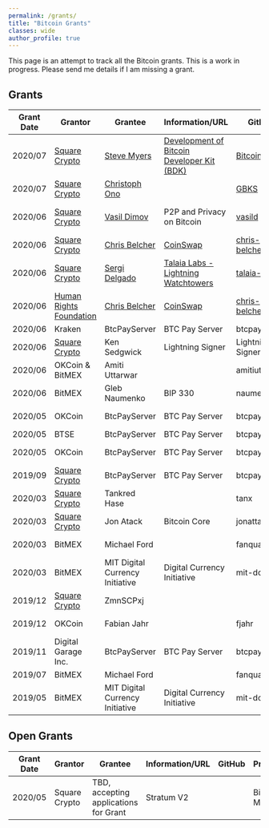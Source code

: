 ```yaml
---
permalink: /grants/
title: "Bitcoin Grants"
classes: wide
author_profile: true
---
```


This page is an attempt to track all the Bitcoin grants. This is a work in progress. Please send me details if I am missing a grant.


## Grants

|Grant Date | Grantor | Grantee | Information/URL | GitHub | Product | Amount | Announcement |
| --- |--- |--- |--- |--- |--- | --- |--- |
| 2020/07 | [Square Crypto](https://twitter.com/sqcrypto) | [Steve Myers](https://twitter.com/notmandatory) | [Development of Bitcoin Developer Kit (BDK)](https://bitcoindevkit.org/) | [BitcoinDevKit](https://github.com/bitcoindevkit) | Bitcoin | - | [Announcement Tweet](https://twitter.com/sqcrypto/status/1281269625901256718) |
| 2020/07 | [Square Crypto](https://twitter.com/sqcrypto) | [Christoph Ono](https://twitter.com/GBKS) |  | [GBKS](https://github.com/GBKS) | Bitcoin Design | - | [Announcement Tweet](https://twitter.com/sqcrypto/status/1278356152036634626) |
| 2020/06 | [Square Crypto](https://twitter.com/sqcrypto) | [Vasil Dimov](https://people.freebsd.org/~vd/vdcv/vdcv.html) | P2P and Privacy on Bitcoin | [vasild](https://github.com/vasild) | Bitcoin Core and LN | - | [Announcement Tweet](https://twitter.com/sqcrypto/status/1277633234227134464) |
| 2020/06 | [Square Crypto](https://twitter.com/sqcrypto) | [Chris Belcher](https://twitter.com/chris_belcher_) | [CoinSwap](https://gist.github.com/chris-belcher/9144bd57a91c194e332fb5ca371d0964) | [chris-belcher](https://github.com/chris-belcher) | Bitcoin, CoinSwap |  | [Announcement Tweet](https://twitter.com/sqcrypto/status/1276925615422222341) |
| 2020/06 | [Square Crypto](https://twitter.com/sqcrypto) | [Sergi Delgado](https://twitter.com/sr_gi) | [Talaia Labs - Lightning Watchtowers](https://talaia.watch/) | [talaia-labs](https://github.com/talaia-labs/python-teos) |Bitcoin, Lightning|  | [Announcement Tweet](https://twitter.com/sqcrypto/status/1267493740417089536?s=20) |
| 2020/06 | [Human Rights Foundation](https://twitter.com/HRF) | [Chris Belcher](https://twitter.com/chris_belcher_) | [CoinSwap](https://gist.github.com/chris-belcher/9144bd57a91c194e332fb5ca371d0964) | [chris-belcher](https://github.com/chris-belcher) | Bitcoin, CoinSwap |  | [Announcement Tweet](https://twitter.com/HRF/status/1270753984437944320) |
| 2020/06 | Kraken | BtcPayServer | BTC Pay Server | btcpayserver | Bitcoin |  | https://twitter.com/krakenfx/status/1276144362389254144|Development |
| 2020/06 | [Square Crypto](https://twitter.com/sqcrypto) | Ken Sedgwick | Lightning Signer | Lightning Signer | Bitcoin, Lightning |  | https://twitter.com/sqcrypto/status/1276239114669568000 |
| 2020/06 | OKCoin & BitMEX | Amiti Uttarwar | | amitiuttarwar | Bitcoin |  $150,000 | https://blog.okcoin.com/2020/06/18/okcoin-bitmex-provide-grant-to-bitcoin-core-developer-amiti-uttarwar/ |
| 2020/06 | BitMEX | Gleb Naumenko | BIP 330 | naumenkogs | Bitcoin |  $100,000 | https://blog.bitmex.com/bitcoin-developer-grant-provided-to-gleb-naumenko/ |
| 2020/05 | OKCoin | BtcPayServer | BTC Pay Server | btcpayserver | Bitcoin |  $100,000 | https://blog.btcpayserver.org/btcpay-server-grant-7-okcoin/ |
| 2020/05 | BTSE | BtcPayServer | BTC Pay Server | btcpayserver | Bitcoin |  $80,000 | https://blog.btcpayserver.org/btcpay-server-btse/ |
| 2020/05 | OKCoin | BtcPayServer | BTC Pay Server | btcpayserver | Bitcoin |  $100,000 | https://blog.okcoin.com/2020/05/28/btcpay-developer-grant-recipient/|Development |
| 2019/09 | [Square Crypto](https://twitter.com/sqcrypto) | BtcPayServer | BTC Pay Server | btcpayserver | Bitcoin |  $100,000 | https://medium.com/@squarecrypto/grant-1-btcpay-server-8f158621bf91 |
| 2020/03 | [Square Crypto](https://twitter.com/sqcrypto) | Tankred Hase | | tanx | Bitcoin |  | https://twitter.com/sqcrypto/status/1235259494516625408 |
| 2020/03 | [Square Crypto](https://twitter.com/sqcrypto) | Jon Atack | Bitcoin Core | jonattack | Bitcoin |  | https://twitter.com/sqcrypto/status/1235259492381741064 |
| 2020/03 | BitMEX | Michael Ford | | fanquake | Bitcoin |  $100,000 | https://blog.bitmex.com/hdr-global-trading-increases-bitcoin-developer-grant-to-us100000/ |
| 2020/03 | BitMEX | MIT Digital Currency Initiative | Digital Currency Initiative | mit-dci | Bitcoin |  $250,000 | https://blog.bitmex.com/continued-support-of-bitcoin-development-hdr-provides-a-2nd-gift-to-the-mit-dci/ |
| 2019/12 | [Square Crypto](https://twitter.com/sqcrypto) | ZmnSCPxj | | | Bitcoin, Lightning |  | https://twitter.com/sqcrypto/status/1204815615678177280 |
| 2019/12 | OKCoin | Fabian Jahr | | fjahr | Bitcoin |  | https://blog.okcoin.com/2020/02/10/fabian-jahr-receives-independent-developer-grant/ |
| 2019/11 | Digital Garage Inc. | BtcPayServer | BTC Pay Server | btcpayserver | Bitcoin |  $30,000 | https://blog.btcpayserver.org/dg-grant-2019/ |
| 2019/07 | BitMEX | Michael Ford | | fanquake | Bitcoin |  $50,000 | https://blog.bitmex.com/2019-ford-bitcoin-grant/ |
| 2019/05 | BitMEX | MIT Digital Currency Initiative | Digital Currency Initiative | mit-dci | Bitcoin |  $250,000 | https://blog.bitmex.com/donation/ |



## Open Grants
|Grant Date | Grantor | Grantee | Information/URL | GitHub | Product | Amount | Announcement |
| --- |--- |--- |--- |--- |--- |--- |--- |
| 2020/05 |Square Crypto | TBD, accepting applications for Grant | Stratum V2 | | Bitcoin, Mining |  | - |